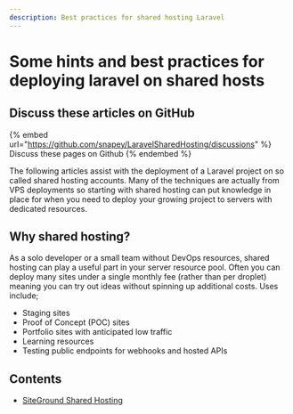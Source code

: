 ```yaml
---
description: Best practices for shared hosting Laravel
---
```


# Some hints and best practices for deploying laravel on shared hosts

## Discuss these articles on GitHub

{% embed url="https://github.com/snapey/LaravelSharedHosting/discussions" %}
Discuss these pages on Github
{% endembed %}

The following articles assist with the deployment of a Laravel project on so called shared hosting accounts.  Many of the techniques are actually from VPS deployments so starting with shared hosting can put knowledge in place for when you need to deploy your growing project to servers with dedicated resources.

## Why shared hosting?

As a solo developer or a small team without DevOps resources, shared hosting can play a useful part in your server resource pool.  Often you can deploy many sites under a single monthly fee (rather than per droplet) meaning you can try out ideas without spinning up additional costs.  Uses include;

* Staging sites
* Proof of Concept (POC) sites
* Portfolio sites with anticipated low traffic
* Learning resources
* Testing public endpoints for webhooks and hosted APIs

## Contents

* [SiteGround Shared Hosting](siteground-shared-hosting/introduction.md)
